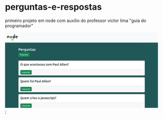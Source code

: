 # perguntas-e-respostas
primeiro projeto em node com auxilio do professor victor lima "guia do programador"

![alt](./public/img/capa.png);